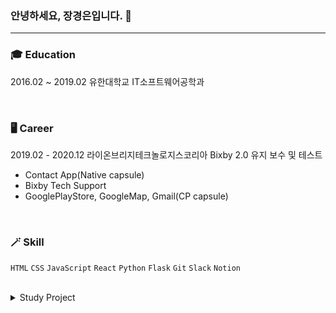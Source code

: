 
### 안녕하세요, 장경은입니다. 👋
---

### 🎓 Education

2016.02 ~ 2019.02 유한대학교 IT소프트웨어공학과

<br/>

### 🖥 Career

2019.02 - 2020.12 라이온브리지테크놀로지스코리아
Bixby 2.0 유지 보수 및 테스트 
- Contact App(Native capsule)
- Bixby Tech Support
- GooglePlayStore, GoogleMap, Gmail(CP capsule)

<br/>

### 🪄 Skill 
`HTML` `CSS` `JavaScript` `React` `Python` `Flask` `Git` `Slack` `Notion`

<br/>

<details markdown="1">
<summary>Study Project</summary>
<br />

Algorithm `Python` \
https://github.com/kyungeun-j/algorithm 
<br>

FrontMentor `HTML` `CSS` `JavaScript` \
https://github.com/kyungeun-j/frontend-mentor-challenges 
<br>

Todo `React` \
https://github.com/kyungeun-j/todo_list
<br>

Pika  `Python` `Flask` `JavaScript`\
https://github.com/kyungeun-j/zzang_pika

</details>
